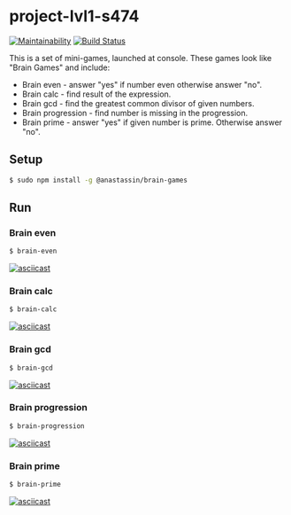 # project-lvl1-s474
[![Maintainability](https://api.codeclimate.com/v1/badges/4eb2729aff1f1ee9c2b6/maintainability)](https://codeclimate.com/github/AnastasiyaYS/project-lvl1-s474/maintainability) [![Build Status](https://travis-ci.org/AnastasiyaYS/project-lvl1-s474.svg?branch=master)](https://travis-ci.org/AnastasiyaYS/project-lvl1-s474)

This is a set of mini-games, launched at console. These games look like "Brain Games" and include:
* Brain even - answer "yes" if number even otherwise answer "no".
* Brain calc - find result of the expression.
* Brain gcd - find the greatest common divisor of given numbers.
* Brain progression - find number is missing in the progression.
* Brain prime - answer "yes" if given number is prime. Otherwise answer "no".

## Setup

```sh
$ sudo npm install -g @anastassin/brain-games
```

## Run

### **Brain even**
```sh
$ brain-even
```
[![asciicast](https://asciinema.org/a/240370.svg)](https://asciinema.org/a/240370)

### **Brain calc**
```sh
$ brain-calc
```
[![asciicast](https://asciinema.org/a/240506.svg)](https://asciinema.org/a/240506)

### **Brain gcd**
```sh
$ brain-gcd
```
[![asciicast](https://asciinema.org/a/240579.svg)](https://asciinema.org/a/240579)

### **Brain progression**
```sh
$ brain-progression
```
[![asciicast](https://asciinema.org/a/240698.svg)](https://asciinema.org/a/240698)

### **Brain prime**
```sh
$ brain-prime
```
[![asciicast](https://asciinema.org/a/240707.svg)](https://asciinema.org/a/240707)
